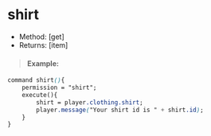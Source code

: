 # shirt

* Method: \[get\]
* Returns: \[item\]

> #### Example:

```css
command shirt(){
    permission = "shirt";
    execute(){
        shirt = player.clothing.shirt;
        player.message("Your shirt id is " + shirt.id);
    }
}
```

